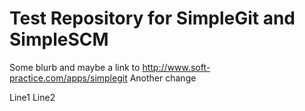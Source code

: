 Test Repository for SimpleGit and SimpleSCM
====
Some blurb and maybe a link to http://www.soft-practice.com/apps/simplegit
Another change

Line1
Line2
